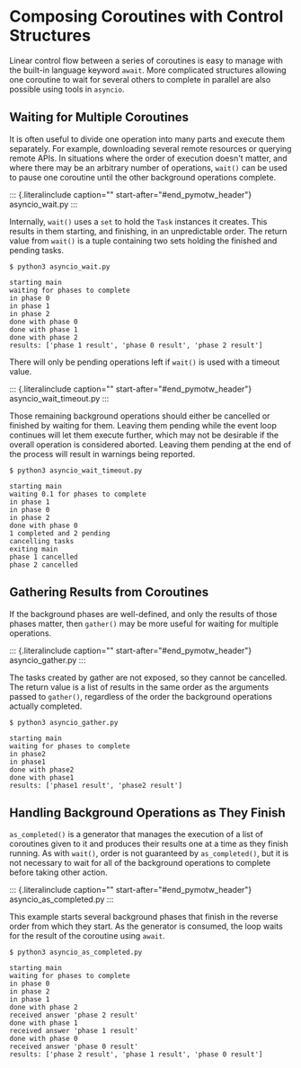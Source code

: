 # Composing Coroutines with Control Structures

Linear control flow between a series of coroutines is easy to manage with the built-in language keyword `await`. More complicated structures allowing one coroutine to wait for several others to complete in parallel are also possible using tools in `asyncio`.

## Waiting for Multiple Coroutines

It is often useful to divide one operation into many parts and execute them separately. For example, downloading several remote resources or querying remote APIs. In situations where the order of execution doesn\'t matter, and where there may be an arbitrary number of operations, `wait()` can be used to pause one coroutine until the other background operations complete.

::: {.literalinclude caption="" start-after="#end_pymotw_header"} asyncio_wait.py :::

Internally, `wait()` uses a `set` to hold the `Task` instances it creates. This results in them starting, and finishing, in an unpredictable order. The return value from `wait()` is a tuple containing two sets holding the finished and pending tasks.

```{.sourceCode .none}
$ python3 asyncio_wait.py

starting main
waiting for phases to complete
in phase 0
in phase 1
in phase 2
done with phase 0
done with phase 1
done with phase 2
results: ['phase 1 result', 'phase 0 result', 'phase 2 result']
```

There will only be pending operations left if `wait()` is used with a timeout value.

::: {.literalinclude caption="" start-after="#end_pymotw_header"} asyncio_wait_timeout.py :::

Those remaining background operations should either be cancelled or finished by waiting for them. Leaving them pending while the event loop continues will let them execute further, which may not be desirable if the overall operation is considered aborted. Leaving them pending at the end of the process will result in warnings being reported.

```{.sourceCode .none}
$ python3 asyncio_wait_timeout.py

starting main
waiting 0.1 for phases to complete
in phase 1
in phase 0
in phase 2
done with phase 0
1 completed and 2 pending
cancelling tasks
exiting main
phase 1 cancelled
phase 2 cancelled
```

## Gathering Results from Coroutines

If the background phases are well-defined, and only the results of those phases matter, then `gather()` may be more useful for waiting for multiple operations.

::: {.literalinclude caption="" start-after="#end_pymotw_header"} asyncio_gather.py :::

The tasks created by gather are not exposed, so they cannot be cancelled. The return value is a list of results in the same order as the arguments passed to `gather()`, regardless of the order the background operations actually completed.

```{.sourceCode .none}
$ python3 asyncio_gather.py

starting main
waiting for phases to complete
in phase2
in phase1
done with phase2
done with phase1
results: ['phase1 result', 'phase2 result']
```

## Handling Background Operations as They Finish

`as_completed()` is a generator that manages the execution of a list of coroutines given to it and produces their results one at a time as they finish running. As with `wait()`, order is not guaranteed by `as_completed()`, but it is not necessary to wait for all of the background operations to complete before taking other action.

::: {.literalinclude caption="" start-after="#end_pymotw_header"} asyncio_as_completed.py :::

This example starts several background phases that finish in the reverse order from which they start. As the generator is consumed, the loop waits for the result of the coroutine using `await`.

```{.sourceCode .none}
$ python3 asyncio_as_completed.py

starting main
waiting for phases to complete
in phase 0
in phase 2
in phase 1
done with phase 2
received answer 'phase 2 result'
done with phase 1
received answer 'phase 1 result'
done with phase 0
received answer 'phase 0 result'
results: ['phase 2 result', 'phase 1 result', 'phase 0 result']
```
